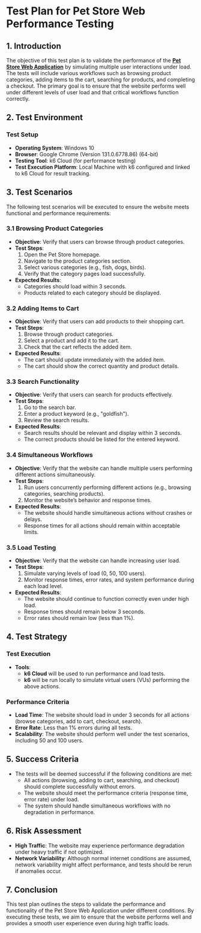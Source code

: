 # **Test Plan for Pet Store Web Performance Testing**

## **1. Introduction**
The objective of this test plan is to validate the performance of the [**Pet Store Web Application**](https://petstore.octoperf.com/actions/Catalog.action) by simulating multiple user interactions under load. The tests will include various workflows such as browsing product categories, adding items to the cart, searching for products, and completing a checkout. The primary goal is to ensure that the website performs well under different levels of user load and that critical workflows function correctly.

## **2. Test Environment**

### **Test Setup**
- **Operating System**: Windows 10
- **Browser**: Google Chrome (Version 131.0.6778.86) (64-bit)
- **Testing Tool**: k6 Cloud (for performance testing)
- **Test Execution Platform**: Local Machine with k6 configured and linked to k6 Cloud for result tracking.

## **3. Test Scenarios**

The following test scenarios will be executed to ensure the website meets functional and performance requirements:

### **3.1 Browsing Product Categories**
- **Objective**: Verify that users can browse through product categories.
- **Test Steps**:
  1. Open the Pet Store homepage.
  2. Navigate to the product categories section.
  3. Select various categories (e.g., fish, dogs, birds).
  4. Verify that the category pages load successfully.
- **Expected Results**:
  - Categories should load within 3 seconds.
  - Products related to each category should be displayed.

### **3.2 Adding Items to Cart**
- **Objective**: Verify that users can add products to their shopping cart.
- **Test Steps**:
  1. Browse through product categories.
  2. Select a product and add it to the cart.
  3. Check that the cart reflects the added item.
- **Expected Results**:
  - The cart should update immediately with the added item.
  - The cart should show the correct quantity and product details.

### **3.3 Search Functionality**
- **Objective**: Verify that users can search for products effectively.
- **Test Steps**:
  1. Go to the search bar.
  2. Enter a product keyword (e.g., "goldfish").
  3. Review the search results.
- **Expected Results**:
  - Search results should be relevant and display within 3 seconds.
  - The correct products should be listed for the entered keyword.

### **3.4 Simultaneous Workflows**
- **Objective**: Verify that the website can handle multiple users performing different actions simultaneously.
- **Test Steps**:
  1. Run users concurrently performing different actions (e.g., browsing categories, searching products).
  2. Monitor the website’s behavior and response times.
- **Expected Results**:
  - The website should handle simultaneous actions without crashes or delays.
  - Response times for all actions should remain within acceptable limits.

### **3.5 Load Testing**
- **Objective**: Verify that the website can handle increasing user load.
- **Test Steps**:
  1. Simulate varying levels of load (0, 50, 100 users).
  2. Monitor response times, error rates, and system performance during each load level.
- **Expected Results**:
  - The website should continue to function correctly even under high load.
  - Response times should remain below 3 seconds.
  - Error rates should remain low (less than 1%).

## **4. Test Strategy**

### **Test Execution**
- **Tools**: 
  - **k6 Cloud** will be used to run performance and load tests. 
  - **k6** will be run locally to simulate virtual users (VUs) performing the above actions.

### **Performance Criteria**
- **Load Time**: The website should load in under 3 seconds for all actions (browse categories, add to cart, checkout, search).
- **Error Rate**: Less than 1% errors during all tests.
- **Scalability**: The website should perform well under the test scenarios, including 50 and 100 users.

## **5. Success Criteria**
- The tests will be deemed successful if the following conditions are met:
  - All actions (browsing, adding to cart, searching, and checkout) should complete successfully without errors.
  - The website should meet the performance criteria (response time, error rate) under load.
  - The system should handle simultaneous workflows with no degradation in performance.

## **6. Risk Assessment**
- **High Traffic**: The website may experience performance degradation under heavy traffic if not optimized.
- **Network Variability**: Although normal internet conditions are assumed, network variability might affect performance, and tests should be rerun if anomalies occur.

## **7. Conclusion**
This test plan outlines the steps to validate the performance and functionality of the Pet Store Web Application under different conditions. By executing these tests, we aim to ensure that the website performs well and provides a smooth user experience even during high traffic loads.
